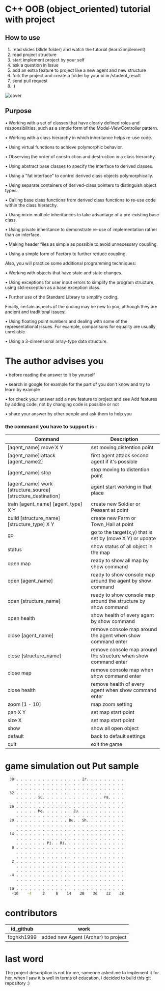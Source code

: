 ﻿C++ OOB (object_oriented) tutorial with project
==============

## How to use ##

1. read slides (Slide folder) and watch the tutorial (learn2implement)
2. read project structure
3. start implement project by your self
4. ask a question in issue
5. add an extra feature to project like a new agent and new structure
6. fork the project and create a folder by your id in /student_result
7. send pull request
8. :)

![cover](https://github.com/maze1377/CPP-object_oriented-tutorial-with-project/blob/master/ScreenShot/cover.jpg)

## Purpose ##

• Working with a set of classes that have clearly defined roles and responsibilities, such as a simple form of the Model-ViewController pattern.

• Working with a class hierarchy in which inheritance helps re-use code.

• Using virtual functions to achieve polymorphic behavior.

• Observing the order of construction and destruction in a class hierarchy.

• Using abstract base classes to specify the interface to derived classes.

• Using a "fat interface" to control derived class objects polymorphically.

• Using separate containers of derived-class pointers to distinguish object types.

• Calling base class functions from derived class functions to re-use code within the class hierarchy.

• Using mixin multiple inheritances to take advantage of a pre-existing base class.

• Using private inheritance to demonstrate re-use of implementation rather than an interface.

• Making header files as simple as possible to avoid unnecessary coupling.

• Using a simple form of Factory to further reduce coupling.


Also, you will practice some additional programming techniques:

• Working with objects that have state and state changes.

• Using exceptions for user input errors to simplify the program structure, using std::exception as a base exception class.

• Further use of the Standard Library to simplify coding.

Finally, certain aspects of the coding may be new to you, although they are ancient and traditional issues:

• Using floating point numbers and dealing with some of the representational issues. For example, comparisons for equality are
usually unreliable.

• Using a 3-dimensional array-type data structure.

# The author advises you

• before reading the answer to it by yourself

• search in google for example for the part of you don't know and try to learn by example

• for check your answer add a new feature to project and see Add features by adding code, not by changing code is possible or not

• share your answer by other people and ask them to help you

### the command you have to support is :

| Command | Description |
| --- | --- |
| [agent_name] move X Y | set moving  distention point  |
| [agent_name] attack [agent_name2] | first agent attack second agent if it's possible |
| [agent_name] stop | stop moving to distention point   |
| [agent_name] work [structure_source] [structure_destination] | agent start working in that place  |
| train [agent_name] [agent_type] X Y | create new Soldier or Peasant at point |
| build  [structure_name] [structure_type] X Y | create new Farm  or Town_Hall at point |
| go | go to the target(x,y) that is set by (move X Y) or update |
| status | show status of all object in the map |
| open map |  ready to show all map by show command  |
| open [agent_name] | ready to show console map around the agent by show command |
| open [structure_name] | ready to show console map around the structure by show command |
| open health | show health of every agent by show command |
| close [agent_name] | remove console map around the agent when  show command enter |
| close [structure_name] | remove console map around the structure when show command enter |
| close map | remove console map  when  show command enter |
| close health | remove health of every agent when  show command enter |
| zoom [1 - 10] | map zoom setting |
| pan  X Y | set map start point  |
| size  X | set map start point  |
| show | show all open object |
| default | back to default settings |
| quit | exit the game |

# game simulation out Put sample

```cmd
  38 . . . . . . . . . . . . . . . Ir. . . . . . . . .
     . . . . . . . . . . . . . . . . . . . . . . . . .
     . . . . . . . . . . . . . . . . . . . . . . . . .
  32 . . . . . . . . . . . . . . . . . . . . . . . . .
     . . . . . Su. . . . . . . . . . . . . . Pa. . . .
     . . . . . . . . . . . . . . . . . . . . . . . . .
  26 . . . . . . . . . . . . . . . . . . . . . . . . .
     . . . . . Me. . . . . . . Zu. . . . . . . . . . .
     . . . . . . . . . . . . . . . . . . . . . . . . .
  20 . . . . . . . . . . . . Bu. . Sh. . . . . . . . .
     . . . . . . . . . . . . . . . . . . . . . . . . .
     . . . . . . . . . . . . . . . . . . . . . . . . .
  14 . . . . . . . . . . . . . . . . . . . . . . . . .
     . . . . . . . . . . . . . . . . . . . . . . . . .
     . . . . . . . Pi. . Ri. . . . . . . . . . . . . .
   8 . . . . . . . . . . . . . . . . . . . . . . . . .
     . . . . . . . . . . . . . . . . . . . . . . . . .
     . . . . . . . . . . . . . . . . . . . . . . . . .
   2 . . . . . . . . . . . . . . . . . . . . . . . . .
     . . . . . . . . . . . . . . . . . . . . . . . . .
     . . . . . . . . . . . . . . . . . . . . . . . . .
  -4 . . . . . . . . . . . . . . . . . . . . . . . . .
     . . . . . . . . . . . . . . . . . . . . . . . . .
     . . . . . . . . . . . . . . . . . . . . . . . . .
 -10 . . . . . . . . . . . . . . . . . . . . . . . . .
   -10    -4     2     8    14    20    26    32    38
```
# contributors
| id_github | work |
| --- | --- |
|fbghkh1999|added new Agent (Archer) to project |

# last word

The project description is not for me, someone asked me to implement it for her, when I saw it is well in terms of education, I decided to build this git repository :)
